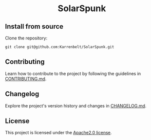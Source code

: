 <h1 align="center">
    <b>SolarSpunk</b>
</h1>

<p align="center">
    <!-- Add badges here -->
</p>

<!-- ## Introduction -->


<!-- ## Requirements -->


<!-- ## Getting started -->


## Install from source

Clone the repository:

```shell
git clone git@github.com:Karrenbelt/SolarSpunk.git
```

## Contributing
Learn how to contribute to the project by following the guidelines in [CONTRIBUTING.md](CONTRIBUTING.md).

## Changelog
Explore the project's version history and changes in [CHANGELOG.md](CHANGELOG.md).

## License
This project is licensed under the [Apache2.0 license](LICENSE).
